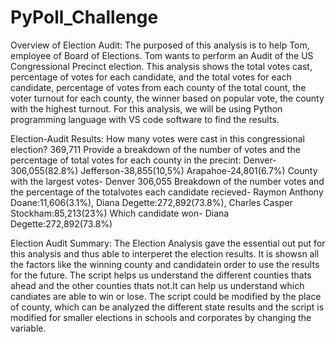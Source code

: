 # PyPoll_Challenge

Overview of Election Audit:
The purposed of this analysis is to help Tom, employee of Board of Elections. Tom wants to perform an Audit of the US Congressional Precinct election. This analysis shows the total votes cast, percentage of votes for each candidate, and the total votes for each candidate, percentage of votes from each county of the total count, the voter turnout for each county, the winner based on popular vote, the county with the highest turnout. For this analysis, we will be using Python programming language with VS code software to find the results.


Election-Audit Results:
How many votes were cast in this congressional election? 369,711
Provide a breakdown of the number of votes and the percentage of total votes for each county in the precint: Denver-306,055(82.8%)  Jefferson-38,855(10,5%)  Arapahoe-24,801(6.7%)
County with the largest votes- Denver 306,055
Breakdown of the number votes and the percentage of the totalvotes each candidate recieved- Raymon Anthony Doane:11,606(3.1%), Diana Degette:272,892(73.8%), Charles Casper Stockham:85,213(23%)
Which candidate won- Diana Degette:272,892(73.8%)


Election Audit Summary:
The Election Analysis gave the essential out put for this analysis and thus able to interperet the election results. It is showsn all the factors like the winning county and candidatein order to use the results for the future. The script helps us understand the different counties thats ahead and the other counties thats not.It can help us understand which candiates are able to win or lose. The script could be modified by the place of county, which can be analyzed the different state results and the script is modified for smaller elections in schools and corporates by changing the variable.
